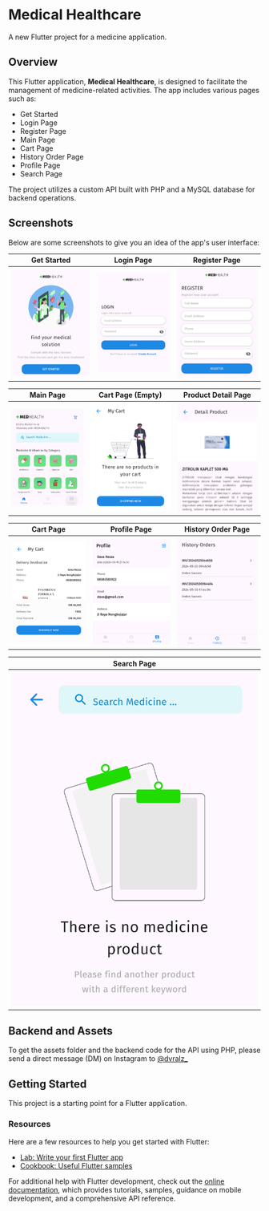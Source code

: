 # Medical Healthcare

A new Flutter project for a medicine application.

## Overview

This Flutter application, **Medical Healthcare**, is designed to facilitate the management of medicine-related activities. The app includes various pages such as:

- Get Started
- Login Page
- Register Page
- Main Page
- Cart Page
- History Order Page
- Profile Page
- Search Page

The project utilizes a custom API built with PHP and a MySQL database for backend operations.

## Screenshots

Below are some screenshots to give you an idea of the app's user interface:

| Get Started | Login Page | Register Page |
|-------------|------------|---------------|
| <img src="assets/screenshot/localhost_50243_.png" width="100%"> | <img src="assets/screenshot/localhost_50243_ (1).png" width="100%"> | <img src="assets/screenshot/localhost_50243_ (2).png" width="100%"> |

| Main Page | Cart Page (Empty) | Product Detail Page |
|-----------|--------------------|---------------------|
| <img src="assets/screenshot/localhost_50243_ (3).png" width="100%"> | <img src="assets/screenshot/localhost_50243_ (4).png" width="100%"> | <img src="assets/screenshot/localhost_50243_ (5).png" width="100%"> |

| Cart Page | Profile Page | History Order Page |
|-----------|--------------|--------------------|
| <img src="assets/screenshot/localhost_50243_ (6).png" width="100%"> | <img src="assets/screenshot/localhost_50243_ (7).png" width="100%"> | <img src="assets/screenshot/localhost_50243_ (8).png" width="100%"> |

| Search Page |
|-------------|
| <img src="assets/screenshot/localhost_50243_ (9).png" width="100%"> |

## Backend and Assets

To get the assets folder and the backend code for the API using PHP, please send a direct message (DM) on Instagram to [@dvralz_](https://www.instagram.com/dvralz_/)

## Getting Started

This project is a starting point for a Flutter application.

### Resources

Here are a few resources to help you get started with Flutter:

- [Lab: Write your first Flutter app](https://docs.flutter.dev/get-started/codelab)
- [Cookbook: Useful Flutter samples](https://docs.flutter.dev/cookbook)

For additional help with Flutter development, check out the [online documentation](https://docs.flutter.dev/), which provides tutorials, samples, guidance on mobile development, and a comprehensive API reference.